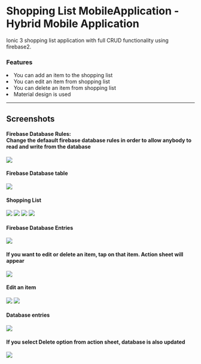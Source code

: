 # Shopping List MobileApplication - Hybrid Mobile Application
Ionic 3 shopping list application with full CRUD functionality using firebase2. <br>

<h3>Features</h3>
<li>You can add an item to the shopping list </li>
<li>You can edit an item from shopping list</li>
<li>You can delete an item from shopping list</li>
<li>Material design is used</li>

<hr>
<h2>Screenshots</h2>
<h4>Firebase Database Rules: <br>Change the defaault firebase database rules in order to allow anybody to read and write from the database</h4>
<img src="https://github.com/patilankita79/ShoppingListMobileApplication/blob/master/Screenshots/12_DBRules.png" />
<h4>Firebase Database table</h4>
<img src="https://github.com/patilankita79/ShoppingListMobileApplication/blob/master/Screenshots/5_FirebaseDatabase.png" />
<h4>Shopping List</h4>
<img src="https://github.com/patilankita79/ShoppingListMobileApplication/blob/master/Screenshots/1_ShoppingList.png" />
<img src="https://github.com/patilankita79/ShoppingListMobileApplication/blob/master/Screenshots/2_AddItem.png" />
<img src="https://github.com/patilankita79/ShoppingListMobileApplication/blob/master/Screenshots/3_AddItem.png" />
<img src="https://github.com/patilankita79/ShoppingListMobileApplication/blob/master/Screenshots/4_ItemAdded.png" />
<h4>Firebase Database Entries</h4>
<img src="https://github.com/patilankita79/ShoppingListMobileApplication/blob/master/Screenshots/6_ItemAddedFirebase.png" />
<h4>If you want to edit or delete an item, tap on that item. Action sheet will appear</h4>
<img src="https://github.com/patilankita79/ShoppingListMobileApplication/blob/master/Screenshots/7_ActionList.png" />
<h4>Edit an item</h4>
<img src="https://github.com/patilankita79/ShoppingListMobileApplication/blob/master/Screenshots/8_EditItem.png" />
<img src="https://github.com/patilankita79/ShoppingListMobileApplication/blob/master/Screenshots/9_ItemEdited.png" />
<h4>Database entries</h4>
<img src="https://github.com/patilankita79/ShoppingListMobileApplication/blob/master/Screenshots/10_DbAfterEdit.png" />
<h4>If you select Delete option from action sheet, database is also updated</h4>
<img src="https://github.com/patilankita79/ShoppingListMobileApplication/blob/master/Screenshots/11_ItemDeleted.png" />






